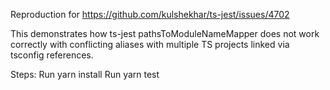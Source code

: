 Reproduction for https://github.com/kulshekhar/ts-jest/issues/4702

This demonstrates how ts-jest pathsToModuleNameMapper does not work correctly with conflicting aliases with multiple TS projects linked via tsconfig references.

Steps:
Run yarn install
Run yarn test
